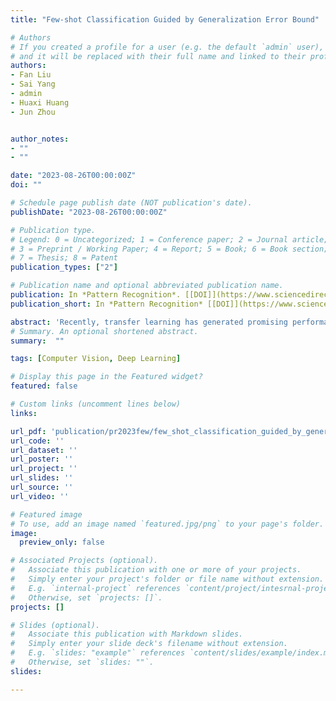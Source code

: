 ```yaml
---
title: "Few-shot Classification Guided by Generalization Error Bound"

# Authors
# If you created a profile for a user (e.g. the default `admin` user), write the username (folder name) here 
# and it will be replaced with their full name and linked to their profile.
authors:
- Fan Liu
- Sai Yang
- admin
- Huaxi Huang
- Jun Zhou


author_notes:
- ""
- ""

date: "2023-08-26T00:00:00Z"
doi: ""

# Schedule page publish date (NOT publication's date).
publishDate: "2023-08-26T00:00:00Z"

# Publication type.
# Legend: 0 = Uncategorized; 1 = Conference paper; 2 = Journal article;
# 3 = Preprint / Working Paper; 4 = Report; 5 = Book; 6 = Book section;
# 7 = Thesis; 8 = Patent
publication_types: ["2"]

# Publication name and optional abbreviated publication name.
publication: In *Pattern Recognition*. [[DOI]](https://www.sciencedirect.com/science/article/pii/S0031320323006027)
publication_short: In *Pattern Recognition* [[DOI]](https://www.sciencedirect.com/science/article/pii/S0031320323006027)

abstract: 'Recently, transfer learning has generated promising performance in few-shot classification by pre-training a backbone network on base classes and then applying it to novel classes. Nevertheless, there lacks a theoretical analysis on how to reduce the generalization error during the learning process. To fill this gap, we prove that the classification error bound on novel classes is mainly determined by the base-class generalization error, given the base-novel domain divergence and the novel-class generalization error produced by an incremental learner using novel samples. The novel-class generalization error is further decided by the base-class empirical error and the VC-dimension of the hypothesis space. Based on this theoretical analysis, we propose a Born-Again Networks under Self-supervised Label Augmentation (BANs-SLA) method to improve the generalization capability of classifiers. In this method, cross-entropy and supervised contrastive losses are simultaneously used to minimize the base-class empirical error in the expanded space with SLA. Afterward, BANs are adopted to transfer the knowledge sequentially across generations, which acts as an effective regularizer to trade-off the VC-dimension. Extensive experimental results have verified the effectiveness of our method, which establishes the new state-of-the-art performance on popular few-shot classification benchmark datasets.'
# Summary. An optional shortened abstract.
summary:  ""

tags: [Computer Vision, Deep Learning]

# Display this page in the Featured widget?
featured: false

# Custom links (uncomment lines below)
links:

url_pdf: 'publication/pr2023few/few_shot_classification_guided_by_generalization_error_bound.pdf'
url_code: ''
url_dataset: ''
url_poster: ''
url_project: ''
url_slides: ''
url_source: ''
url_video: ''

# Featured image
# To use, add an image named `featured.jpg/png` to your page's folder. 
image:
  preview_only: false

# Associated Projects (optional).
#   Associate this publication with one or more of your projects.
#   Simply enter your project's folder or file name without extension.
#   E.g. `internal-project` references `content/project/intesrnal-project/index.md`.
#   Otherwise, set `projects: []`.
projects: []

# Slides (optional).
#   Associate this publication with Markdown slides.
#   Simply enter your slide deck's filename without extension.
#   E.g. `slides: "example"` references `content/slides/example/index.md`.
#   Otherwise, set `slides: ""`.
slides:

---
```

